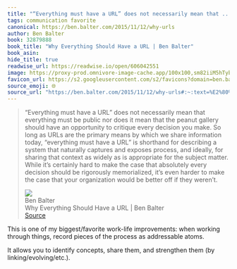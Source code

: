 ```yaml
---
title: "“Everything must have a URL” does not necessarily mean that ..."
tags: communication favorite
canonical: https://ben.balter.com/2015/11/12/why-urls
author: Ben Balter
book: 32879888
book_title: "Why Everything Should Have a URL | Ben Balter"
book_asin: 
hide_title: true
readwise_url: https://readwise.io/open/606042551
image: https://proxy-prod.omnivore-image-cache.app/100x100,sm82iiM5hTybZUiL7IJT_WaOV9pIC6U79H-xHxQQSCm0/https://avatars3.githubusercontent.com/benbalter?v=3&amp;s=100
favicon_url: https://s2.googleusercontent.com/s2/favicons?domain=ben.balter.com
source_emoji: 🌐
source_url: "https://ben.balter.com/2015/11/12/why-urls#:~:text=%E2%80%9CEverything%20must%20have,if%20they%20weren%E2%80%99t."
---
```


> “Everything must have a URL” does not necessarily mean that everything must be public nor does it mean that the peanut gallery should have an opportunity to critique every decision you make. So long as URLs are the primary means by which we share information today, “everything must have a URL” is shorthand for describing a system that naturally captures and exposes process, and ideally, for sharing that context as widely as is appropriate for the subject matter. While it’s certainly hard to make the case that absolutely every decision should be rigorously memorialized, it’s even harder to make the case that your organization would be better off if they weren’t.
> <div class="quoteback-footer"><div class="quoteback-avatar"><img class="mini-favicon" src="https://s2.googleusercontent.com/s2/favicons?domain=ben.balter.com"></div><div class="quoteback-metadata"><div class="metadata-inner"><span style="display:none">FROM:</span><div aria-label="Ben Balter" class="quoteback-author"> Ben Balter</div><div aria-label="Why Everything Should Have a URL | Ben Balter" class="quoteback-title"> Why Everything Should Have a URL | Ben Balter</div></div></div><div class="quoteback-backlink"><a target="_blank" aria-label="go to the full text of this quotation" rel="noopener" href="https://ben.balter.com/2015/11/12/why-urls#:~:text=%E2%80%9CEverything%20must%20have,if%20they%20weren%E2%80%99t." class="quoteback-arrow"> Source</a></div></div>

This is one of my biggest/favorite work-life improvements: when working through things, record pieces of the process as addressable atoms.

It allows you to identify concepts, share them, and strengthen them (by linking/evolving/etc.).